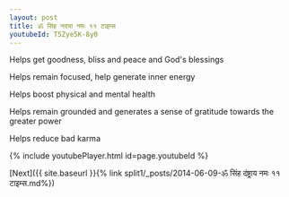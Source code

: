 ```yaml
---
layout: post
title: ॐ सिंह नदया नमः ११ टाइम्स
youtubeId: T5Zye5K-8y0
---
```

 
 
Helps get goodness, bliss and peace and God's blessings
 
Helps remain focused, help generate inner energy 
 
Helps boost physical and mental health 
 
Helps remain grounded and generates a sense of gratitude towards the greater power 
 
Helps reduce bad karma
 
 
 
 


{% include youtubePlayer.html id=page.youtubeId %}
 
[Next]({{ site.baseurl }}{% link  split1/_posts/2014-06-09-ॐ सिंह दंष्ट्राय नमः ११ टाइम्स.md%})
 
